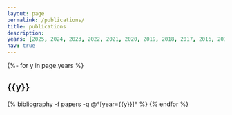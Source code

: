 ```yaml
---
layout: page
permalink: /publications/
title: publications
description: 
years: [2025, 2024, 2023, 2022, 2021, 2020, 2019, 2018, 2017, 2016, 2014]
nav: true
---
```

<!-- _pages/publications.md -->
<div class="publications">

{%- for y in page.years %}
  <h2 class="year">{{y}}</h2>
  {% bibliography -f papers -q @*[year={{y}}]* %}
{% endfor %}

</div>

